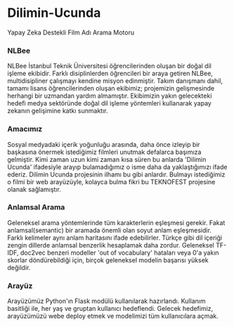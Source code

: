 # Dilimin-Ucunda
Yapay Zeka Destekli Film Adı Arama Motoru

### NLBee
NLBee İstanbul Teknik Üniversitesi öğrencilerinden oluşan bir doğal dil işleme ekibidir. Farklı disiplinlerden öğrencileri bir araya getiren NLBee, multidisipliner çalışmayı kendine misyon edinmiştir. Takım danışmanı dahil, tamamı lisans öğrencilerinden oluşan ekibimiz; projemizin gelişmesinde herhangi bir uzmandan yardım almamıştır. Ekibimizin yakın gelecekteki hedefi medya sektöründe doğal dil işleme yöntemleri kullanarak yapay zekanın gelişimine katkı sunmaktır.

### Amacımız
Sosyal medyadaki içerik yoğunluğu arasında, daha önce izleyip bir başkasına önermek istediğimiz filmleri unutmak defalarca başımıza gelmiştir. Kimi zaman uzun kimi zaman kısa süren bu anlarda 'Dilimin Ucunda' ifadesiyle arayıp bulamadığımız o isme daha da yaklaştığımızı ifade ederiz. Dilimin Ucunda projesinin ilhamı bu gibi anlardır. Bulmayı istediğimiz o filmi bir web arayüzüyle, kolayca bulma fikri bu TEKNOFEST projesine olanak sağlamıştır.

### Anlamsal Arama
Geleneksel arama yöntemlerinde tüm karakterlerin eşleşmesi gerekir. Fakat anlamsal(semantic) bir aramada önemli olan soyut anlam eşleşmesidir. Farklı kelimeler aynı anlam haritasını ifade edebilirler. Türkçe gibi dil içeriği zengin dillerde anlamsal benzerlik hesaplamak daha zordur. Geleneksel TF-IDF, doc2vec benzeri modeller 'out of vocabulary' hataları veya 0'a yakın skorlar döndürebildiği için, birçok geleneksel modelin başarısı yüksek değildir. 

### Arayüz
Arayüzümüz Python'ın Flask modülü kullanılarak hazırlandı. Kullanım basitliği ile, her yaş ve gruptan kullanıcı hedeflendi. Gelecek hedefimiz, arayüzümüzü webe deploy etmek ve modelimizi tüm kullanıcılara açmak.
